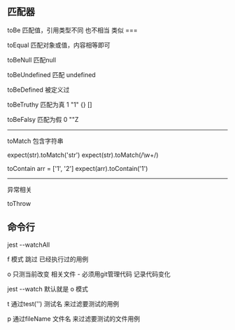 ## 匹配器

toBe 匹配值，引用类型不同 也不相当 类似 ===

toEqual 匹配对象或值，内容相等即可

toBeNull 匹配null

toBeUndefined 匹配 undefined

toBeDefined 被定义过

toBeTruthy 匹配为真 1 "1" {} []

toBeFalsy 匹配为假 0 ""Z

----

toMatch 包含字符串

expect(str).toMatch('str')
expect(str).toMatch(/\w+/)

toContain
arr = ['1', '2']
expect(arr).toContain('1')

---

异常相关

toThrow


## 命令行

jest --watchAll

f 模式 跳过 已经执行过的用例

o 只测当前改变 相关文件 - 必须用git管理代码 记录代码变化

jest --watch 默认就是 o 模式


t  通过test('') 测试名 来过滤要测试的用例

p  通过fileName  文件名 来过滤要测试的文件用例
